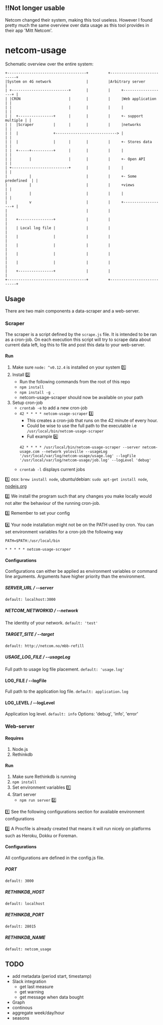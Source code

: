 ## !!Not longer usable
Netcom changed their system, making this tool useless. However I found pretty much the same overview over data usage as this tool provides in their app 'Mitt Netcom'.

# netcom-usage
Schematic overview over the entire system:
```
+------------------------------------+         +---------------------------+
|System on 4G network                |         |Arbitrary server           |
| +--------------------------+       |         |     +-------------------+ |
| |CRON                      |       |         |     |Web application    | |
| |                          |       |         |     |                   | |
| |  +----------------+      |       |         |     +- support multiple | |
| |  |Scraper         |      |       |         |     |networks           | |
| |  |                +----------------------------> |                   | |
| |  |                |      |       |         |     +- Stores data      | |
| |  +-----+----------+      |       |         |     |                   | |
| |        |                 |       |         |     +- Open API         | |
| +--------------------------+       |         |     |                   | |
|          |                         |         |     +- Some predefined  | |
|          |                         |         |     +views              | |
|          |                         |         |     |                   | |
|          v                         |         |     +-------------------+ |
|                                    |         |                           |
|    +----------------+              |         |                           |
|    | Local log file |              |         |                           |
|    |                |              |         |                           |
|    |                |              |         |                           |
|    |                |              |         |                           |
|    |                |              |         |                           |
|    +----------------+              |         |                           |
+------------------------------------+         +---------------------------+
```

## Usage
There are two main components a data-scraper and a web-server.

### Scraper
The scraper is a script defined by the `scrape.js` file. It is intended to be ran as a cron-job. On each execution this script will try to scrape data about current data left, log this to file and post this data to your web-server.

#### Run
1. Make sure `node: ^v0.12.4` is installed on your system :one:
2. Install :two:
    - Run the following commands from the root of this repo
    - `npm install`
    - `npm install -g .`
    - netcom-usage-scraper should now be available on your path
3. Setup cron-job
    - `crontab -e` to add a new cron-job
    - `42 * * * * netcom-usage-scraper` :three:
        - This creates a cron-job that runs on the 42 minute of every hour.
        - Could be wise to use the full path to the executable i.e `/usr/local/bin/netcom-usage-scraper`
        - Full example :four:
        ````
        42 * * * * /usr/local/bin/netcom-usage-scraper --server netcom-usage.com --network yoloville --usageLog '/usr/local/var/log/netcom-usage/usage.log' --logFile '/usr/local/var/log/netcom-usage/job.log' --logLevel 'debug'
        ````
    - `crontab -l` displays current jobs
    
:one: osx: `brew install node`, ubuntu/debian: `sudo apt-get install node`, [nodejs.org](https://nodejs.org/download/)

:two: We install the program such that any changes you make locally would not alter the behaviour of the running cron-job.

:three: Remember to set your config

:four: Your node installation might not be on the PATH used by cron. You can set environment variables for a cron-job the following way
````
PATH=$PATH:/usr/local/bin

* * * * * netcom-usage-scraper
````

#### Configurations
Configurations can either be applied as environment variables or command line arguments. Arguments have higher priority than the environment.

##### SERVER_URL / --server
`default: localhost:3000`

##### NETCOM_NETWORKID / --network
The identity of your network.
`default: 'test'`

##### TARGET_SITE / --target
`default: http://netcom.no/mbb-refill`

##### USAGE_LOG_FILE / --usageLog
Full path to usage log file placement.
`default: 'usage.log'`

#### LOG_FILE / --logFile
Full path to the application log file.
`default: application.log`

#### LOG_LEVEL / --logLevel
Application log level.
`default: info`
Options: 'debug', 'info', 'error'

### Web-server
#### Requires
1. Node.js
2. Rethinkdb

#### Run
1. Make sure Rethinkdb is running
2. `npm install`
3. Set environment variables :one:
4. Start server
    - `npm run server` :two:

:one: See the following configurations section for available environment configurations

:two: A Procfile is already created that means it will run nicely on platforms such as Heroku, Dokku or Foreman.

#### Configurations
All configurations are defined in the config.js file.

##### PORT
`default: 3000`

##### RETHINKDB_HOST
`default: localhost`

##### RETHINKDB_PORT
`default: 28015`

##### RETHINKDB_NAME
`default: netcom_usage`

## TODO
- add metadata (period start, timestamp)
- Slack integration
  - get last measure
  - get warning
  - get message when data bought
- Graph
 - continous
 - aggregate week/day/hour
 - seasons
